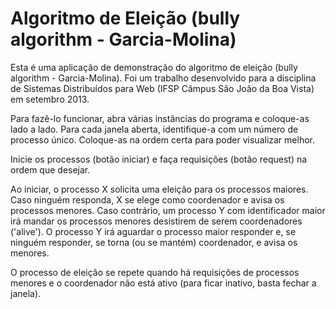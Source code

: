 Algoritmo de Eleição (bully algorithm - Garcia-Molina)
===

Esta é uma aplicação de demonstração do algoritmo de eleição (bully algorithm - Garcia-Molina). Foi um trabalho desenvolvido para a disciplina de Sistemas Distribuídos para Web (IFSP Câmpus São João da Boa Vista) em setembro 2013.

Para fazê-lo funcionar, abra várias instâncias do programa e coloque-as lado a lado.
Para cada janela aberta, identifique-a com um número de processo único. Coloque-as na ordem certa para poder visualizar melhor.

Inicie os processos (botão iniciar) e faça requisições (botão request) na ordem que desejar. 

Ao iniciar, o processo X solicita uma eleição para os processos maiores. Caso ninguém responda, X se elege como coordenador e avisa os processos menores. Caso contrário, um processo Y com identificador maior irá mandar os processos menores desistirem de serem coordenadores ('alive'). O processo Y irá aguardar o processo maior responder e, se ninguém responder, se torna (ou se mantém) coordenador, e avisa os menores.

O processo de eleição se repete quando há requisições de processos menores e o coordenador não está ativo (para ficar inativo, basta fechar a janela).

